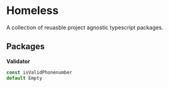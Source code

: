 # Homeless
A collection of reuasble project agnostic typescript packages.

## Packages

**Validator**
```typescript
const isValidPhonenumber
default Empty
```
